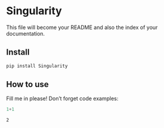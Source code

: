 # Singularity

<!-- WARNING: THIS FILE WAS AUTOGENERATED! DO NOT EDIT! -->

This file will become your README and also the index of your
documentation.

## Install

``` sh
pip install Singularity
```

## How to use

Fill me in please! Don’t forget code examples:

``` python
1+1
```

    2
